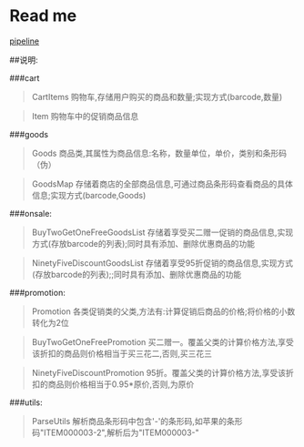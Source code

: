 # Read me

[pipeline](http://52.77.255.254:8080/ "Jenkins Pipeline")

##说明:

###cart
   >CartItems   购物车,存储用户购买的商品和数量;实现方式(barcode,数量)

   >Item        购物车中的促销商品信息

###goods
   >Goods      商品类,其属性为商品信息:名称，数量单位，单价，类别和条形码（伪）

   >GoodsMap   存储着商店的全部商品信息,可通过商品条形码查看商品的具体信息;实现方式(barcode,Goods)

###onsale:
   >BuyTwoGetOneFreeGoodsList    存储着享受买二赠一促销的商品信息,实现方式(存放barcode的列表);同时具有添加、删除优惠商品的功能

   >NinetyFiveDiscountGoodsList  存储着享受95折促销的商品信息,实现方式(存放barcode的列表);;同时具有添加、删除优惠商品的功能

###promotion:
   >Promotion                    各类促销类的父类,方法有:计算促销后商品的价格;将价格的小数转化为2位

   >BuyTwoGetOneFreePromotion    买二赠一。覆盖父类的计算价格方法,享受该折扣的商品则价格相当于买三花二,否则,买三花三

   >NinetyFiveDiscountPromotion  95折。覆盖父类的计算价格方法,享受该折扣的商品则价格相当于0.95*原价,否则,为原价

###utils:
   >ParseUtils      解析商品条形码中包含'-'的条形码,如苹果的条形码"ITEM000003-2",解析后为"ITEM000003-"



